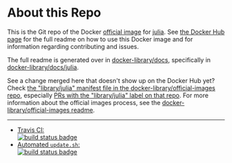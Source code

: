# About this Repo

This is the Git repo of the Docker [official image](https://docs.docker.com/docker-hub/official_repos/) for [julia](https://registry.hub.docker.com/_/julia/). See [the Docker Hub page](https://registry.hub.docker.com/_/julia/) for the full readme on how to use this Docker image and for information regarding contributing and issues.

The full readme is generated over in [docker-library/docs](https://github.com/docker-library/docs), specifically in [docker-library/docs/julia](https://github.com/docker-library/docs/tree/master/julia).

See a change merged here that doesn't show up on the Docker Hub yet? Check [the "library/julia" manifest file in the docker-library/official-images repo](https://github.com/docker-library/official-images/blob/master/library/julia), especially [PRs with the "library/julia" label on that repo](https://github.com/docker-library/official-images/labels/library%2Fjulia). For more information about the official images process, see the [docker-library/official-images readme](https://github.com/docker-library/official-images/blob/master/README.md).

---

-	[Travis CI:  
	![build status badge](https://img.shields.io/travis/docker-library/julia/master.svg)](https://travis-ci.org/docker-library/julia/branches)
-	[Automated `update.sh`:  
	![build status badge](https://doi-janky.infosiftr.net/job/update.sh/job/julia/badge/icon)](https://doi-janky.infosiftr.net/job/update.sh/job/julia)

<!-- THIS FILE IS GENERATED BY https://github.com/docker-library/docs/blob/master/generate-repo-stub-readme.sh -->
